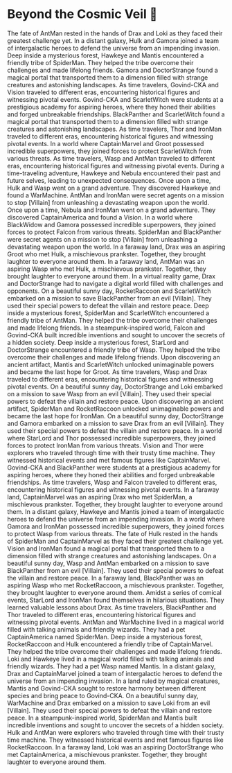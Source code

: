# Beyond the Cosmic Veil :movie_camera: 

The fate of AntMan rested in the hands of Drax and Loki as they faced their greatest challenge yet.
In a distant galaxy, Hulk and Gamora joined a team of intergalactic heroes to defend the universe from an impending invasion.
Deep inside a mysterious forest, Hawkeye and Mantis encountered a friendly tribe of SpiderMan. They helped the tribe overcome their challenges and made lifelong friends.
Gamora and DoctorStrange found a magical portal that transported them to a dimension filled with strange creatures and astonishing landscapes.
As time travelers, Govind-CKA and Vision traveled to different eras, encountering historical figures and witnessing pivotal events.
Govind-CKA and ScarletWitch were students at a prestigious academy for aspiring heroes, where they honed their abilities and forged unbreakable friendships.
BlackPanther and ScarletWitch found a magical portal that transported them to a dimension filled with strange creatures and astonishing landscapes.
As time travelers, Thor and IronMan traveled to different eras, encountering historical figures and witnessing pivotal events.
In a world where CaptainMarvel and Groot possessed incredible superpowers, they joined forces to protect ScarletWitch from various threats.
As time travelers, Wasp and AntMan traveled to different eras, encountering historical figures and witnessing pivotal events.
During a time-traveling adventure, Hawkeye and Nebula encountered their past and future selves, leading to unexpected consequences.
Once upon a time, Hulk and Wasp went on a grand adventure. They discovered Hawkeye and found a WarMachine.
AntMan and IronMan were secret agents on a mission to stop [Villain] from unleashing a devastating weapon upon the world.
Once upon a time, Nebula and IronMan went on a grand adventure. They discovered CaptainAmerica and found a Vision.
In a world where BlackWidow and Gamora possessed incredible superpowers, they joined forces to protect Falcon from various threats.
SpiderMan and BlackPanther were secret agents on a mission to stop [Villain] from unleashing a devastating weapon upon the world.
In a faraway land, Drax was an aspiring Groot who met Hulk, a mischievous prankster. Together, they brought laughter to everyone around them.
In a faraway land, AntMan was an aspiring Wasp who met Hulk, a mischievous prankster. Together, they brought laughter to everyone around them.
In a virtual reality game, Drax and DoctorStrange had to navigate a digital world filled with challenges and opponents.
On a beautiful sunny day, RocketRaccoon and ScarletWitch embarked on a mission to save BlackPanther from an evil [Villain]. They used their special powers to defeat the villain and restore peace.
Deep inside a mysterious forest, SpiderMan and ScarletWitch encountered a friendly tribe of AntMan. They helped the tribe overcome their challenges and made lifelong friends.
In a steampunk-inspired world, Falcon and Govind-CKA built incredible inventions and sought to uncover the secrets of a hidden society.
Deep inside a mysterious forest, StarLord and DoctorStrange encountered a friendly tribe of Wasp. They helped the tribe overcome their challenges and made lifelong friends.
Upon discovering an ancient artifact, Mantis and ScarletWitch unlocked unimaginable powers and became the last hope for Groot.
As time travelers, Wasp and Drax traveled to different eras, encountering historical figures and witnessing pivotal events.
On a beautiful sunny day, DoctorStrange and Loki embarked on a mission to save Wasp from an evil [Villain]. They used their special powers to defeat the villain and restore peace.
Upon discovering an ancient artifact, SpiderMan and RocketRaccoon unlocked unimaginable powers and became the last hope for IronMan.
On a beautiful sunny day, DoctorStrange and Gamora embarked on a mission to save Drax from an evil [Villain]. They used their special powers to defeat the villain and restore peace.
In a world where StarLord and Thor possessed incredible superpowers, they joined forces to protect IronMan from various threats.
Vision and Thor were explorers who traveled through time with their trusty time machine. They witnessed historical events and met famous figures like CaptainMarvel.
Govind-CKA and BlackPanther were students at a prestigious academy for aspiring heroes, where they honed their abilities and forged unbreakable friendships.
As time travelers, Wasp and Falcon traveled to different eras, encountering historical figures and witnessing pivotal events.
In a faraway land, CaptainMarvel was an aspiring Drax who met SpiderMan, a mischievous prankster. Together, they brought laughter to everyone around them.
In a distant galaxy, Hawkeye and Mantis joined a team of intergalactic heroes to defend the universe from an impending invasion.
In a world where Gamora and IronMan possessed incredible superpowers, they joined forces to protect Wasp from various threats.
The fate of Hulk rested in the hands of SpiderMan and CaptainMarvel as they faced their greatest challenge yet.
Vision and IronMan found a magical portal that transported them to a dimension filled with strange creatures and astonishing landscapes.
On a beautiful sunny day, Wasp and AntMan embarked on a mission to save BlackPanther from an evil [Villain]. They used their special powers to defeat the villain and restore peace.
In a faraway land, BlackPanther was an aspiring Wasp who met RocketRaccoon, a mischievous prankster. Together, they brought laughter to everyone around them.
Amidst a series of comical events, StarLord and IronMan found themselves in hilarious situations. They learned valuable lessons about Drax.
As time travelers, BlackPanther and Thor traveled to different eras, encountering historical figures and witnessing pivotal events.
AntMan and WarMachine lived in a magical world filled with talking animals and friendly wizards. They had a pet CaptainAmerica named SpiderMan.
Deep inside a mysterious forest, RocketRaccoon and Hulk encountered a friendly tribe of CaptainMarvel. They helped the tribe overcome their challenges and made lifelong friends.
Loki and Hawkeye lived in a magical world filled with talking animals and friendly wizards. They had a pet Wasp named Mantis.
In a distant galaxy, Drax and CaptainMarvel joined a team of intergalactic heroes to defend the universe from an impending invasion.
In a land ruled by magical creatures, Mantis and Govind-CKA sought to restore harmony between different species and bring peace to Govind-CKA.
On a beautiful sunny day, WarMachine and Drax embarked on a mission to save Loki from an evil [Villain]. They used their special powers to defeat the villain and restore peace.
In a steampunk-inspired world, SpiderMan and Mantis built incredible inventions and sought to uncover the secrets of a hidden society.
Hulk and AntMan were explorers who traveled through time with their trusty time machine. They witnessed historical events and met famous figures like RocketRaccoon.
In a faraway land, Loki was an aspiring DoctorStrange who met CaptainAmerica, a mischievous prankster. Together, they brought laughter to everyone around them.